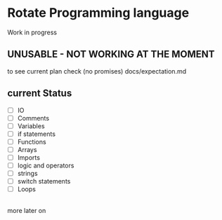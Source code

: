 # Rotate Programming language

 Work in progress 
 
 ## UNUSABLE -  NOT WORKING AT THE MOMENT
 
 to see current plan check (no promises) docs/expectation.md




## current Status

- [ ] IO 
- [ ] Comments
- [ ] Variables
- [ ] if statements
- [ ] Functions
- [ ] Arrays
- [ ] Imports
- [ ] logic and operators
- [ ] strings
- [ ] switch statements
- [ ] Loops 
<br>
more later on
